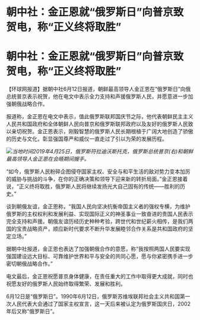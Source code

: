 # 朝中社：金正恩就“俄罗斯日”向普京致贺电，称“正义终将取胜”

# 朝中社：金正恩就“俄罗斯日”向普京致贺电，称“正义终将取胜”

【环球网报道】据朝中社6月12日报道，朝鲜最高领导人金正恩在“俄罗斯日”向俄总统普京表示祝贺，他在电文中表示全力支持和声援俄罗斯人民，并愿意进一步加强朝俄战略合作。

报道称，金正恩在电文中表示，值此俄罗斯联邦国庆节之际，他代表朝鲜民主主义人民共和国政府和全体朝鲜人民向普京和俄罗斯联邦政府以及友好的俄罗斯人民致以亲切祝贺。金正恩表示，刚毅智慧的俄罗斯人民长期根植于广阔大地创造了骄傲的历史与文化，彰显强国尊严和威仪一直走过了引以为荣的发展历程。

![](https://inews.gtimg.com/om_bt/O7i5-7ncPcWtPJk01dg3ledmn4eclV54bncBFjb_5d6y0AA/1000)_当地时间2019年4月25日，俄罗斯符拉迪沃斯托克，俄罗斯总统普京(右)和朝鲜最高领导人金正恩在会晤期间握手。_

“如今，俄罗斯人民粉碎企图侵夺国家主权、安全与和平生活的敌对势力变本加厉的威胁与挑战的斗争，在你的正确决策和领导下迎来新的转折局面。”金正恩接着说，“正义终将取胜，俄罗斯人民将继续发扬光大自己固有的传统——胜利的历史。”

谈到朝俄友谊，金正恩称，“我国人民向坚决抗衡帝国主义者的强权专横，为维护俄罗斯的主权权利和发展利益、实现国际正义的神圣事业一致奋进的贵国人民表示完全支持和声援。朝俄友谊历经历史种种考验，跨世代和世纪薪火相传，是我们两国的宝贵战略资产，顺应新时代要求不断升华发展睦邻合作关系是共和国政府的坚定立场。”

据朝中社报道，金正恩也表达了加强朝俄合作的意愿，称“我按照两国人民要实现强国建设远大目标、可靠维护世界和平与安全的共同心愿，愿与你紧密携手进一步密切朝俄战略合作。”

电文最后，金正恩祝愿普京身体健康，在责任重大的工作中取得更大成就，同时也祝愿友好的俄罗斯人民始终取得繁荣、发展和胜利。

6月12日是“俄罗斯日”。1990年6月12日，俄罗斯苏维埃联邦社会主义共和国第一次人民代表大会通过了国家主权宣言，这一天后来被认定为俄罗斯国庆日，2002年后又称“俄罗斯日”。


